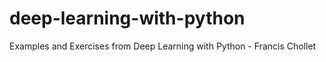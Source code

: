# deep-learning-with-python
Examples and Exercises from Deep Learning with Python - Francis Chollet
